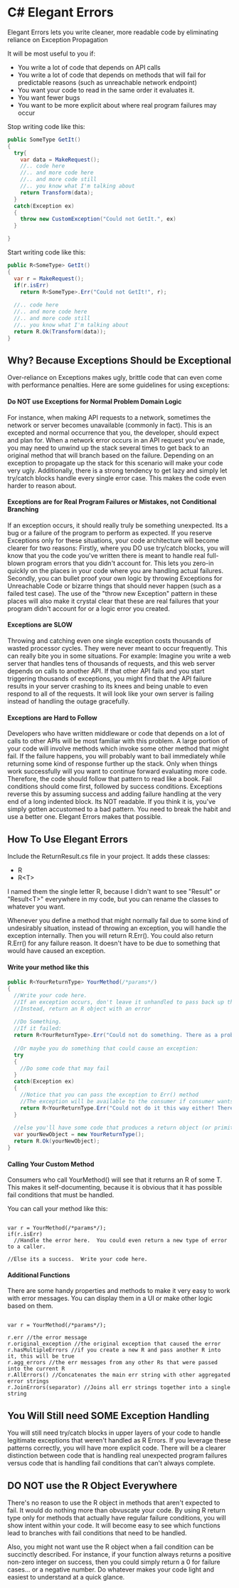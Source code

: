 # C# Elegant Errors
Elegant Errors lets you write cleaner, more readable code by eliminating reliance on Exception Propagation

It will be most useful to you if:
- You write a lot of code that depends on API calls
- You write a lot of code that depends on methods that will fail for predictable reasons (such as unreachable network endpoint)
- You want your code to read in the same order it evaluates it.
- You want fewer bugs
- You want to be more explicit about where real program failures may occur

Stop writing code like this:

```csharp
public SomeType GetIt()
{
  try{
    var data = MakeRequest();
    //.. code here
    //.. and more code here
    //.. and more code still
    //.. you know what I'm talking about
    return Transform(data);
  }
  catch(Exception ex)
  {
    throw new CustomException("Could not GetIt.", ex)
  }

}
```

Start writing code like this:
```csharp
public R<SomeType> GetIt()
{
  var r = MakeRequest();
  if(r.isErr)
    return R<SomeType>.Err("Could not GetIt!", r);
    
  //.. code here
  //.. and more code here
  //.. and more code still
  //.. you know what I'm talking about
  return R.Ok(Transform(data));
}
```

## Why? Because Exceptions Should be Exceptional
Over-reliance on Exceptions makes ugly, brittle code that can even come with performance penalties. Here are some guidelines for using exceptions:

#### Do NOT use Exceptions for Normal Problem Domain Logic

For instance, when making API requests to a network, sometimes the network or server becomes unavailable (commonly in fact). This is an excepted and normal occurrence that you, the developer, should expect and plan for. When a network error occurs in an API request you've made, you may need to unwind up the stack several times to get back to an original method that will branch based on the failure. Depending on an exception to propagate up the stack for this scenario will make your code very ugly. Additionally, there is a strong tendency to get lazy and simply let try/catch blocks handle every single error case. This makes the code even harder to reason about.

#### Exceptions are for Real Program Failures or Mistakes, not Conditional Branching

If an exception occurs, it should really truly be something unexpected. Its a bug or a failure of the program to perform as expected. If you reserve Exceptions only for these situations, your code architecture will become clearer for two reasons:
Firstly, where you DO use try/catch blocks, you will know that you the code you've written there is meant to handle real full-blown program errors that you didn't account for. This lets you zero-in quickly on the places in your code where you are handling actual failures.
Secondly, you can bullet proof your own logic by throwing Exceptions for Unreachable Code or bizarre things that should never happen (such as a failed test case). The use of the "throw new Exception" pattern in these places will also make it crystal clear that these are real failures that your program didn't account for or a logic error you created.

#### Exceptions are SLOW

Throwing and catching even one single exception costs thousands of wasted processor cycles. They were never meant to occur frequently. This can really bite you in some situations.
For example: Imagine you write a web server that handles tens of thousands of requests, and this web server depends on calls to another API. If that other API fails and you start triggering thousands of exceptions, you might find that the API failure results in your server crashing to its knees and being unable to even respond to all of the requests. It will look like your own server is failing instead of handling the outage gracefully.

#### Exceptions are Hard to Follow

Developers who have written middleware or code that depends on a lot of calls to other APIs will be most familiar with this problem. A large portion of your code will involve methods which invoke some other method that might fail.  If the failure happens, you will probably want to bail immediately while returning some kind of response further up the stack. Only when things work successfully will you want to continue forward evaluating more code. Therefore, the code should follow that pattern to read like a book. Fail conditions should come first, followed by success conditions. Exceptions reverse this by assuming success and adding failure handling at the very end of a long indented block. Its NOT readable. If you think it is, you've simply gotten accustomed to a bad pattern. You need to break the habit and use a better one. Elegant Errors makes that possible.

## How To Use Elegant Errors

Include the ReturnResult.cs file in your project. It adds these classes:
- R
- R&lt;T&gt;

I named them the single letter R, because I didn't want to see "Result" or "Result&lt;T&gt;" everywhere in my code, but you can rename the classes to whatever you want.

Whenever you define a method that might normally fail due to some kind of undesirably situation, instead of throwing an exception, you will handle the exception internally. Then you will return R.Err().  You could also return R.Err() for any failure reason. It doesn't have to be due to something that would have caused an exception.

#### Write your method like this

```csharp
public R<YourReturnType> YourMethod(/*params*/)
{
  //Write your code here.
  //If an exception occurs, don't leave it unhandled to pass back up the stack (Unless its a real legitimate program error)
  //Instead, return an R object with an error
  
  //Do Something.
  //If it failed:
  return R<YourReturnType>.Err("Could not do something. There as a problem.");
  
  //Or maybe you do something that could cause an exception:
  try
  {
    //Do some code that may fail
  }
  catch(Exception ex)
  {
    //Notice that you can pass the exception to Err() method
    //The exception will be available to the consumer if consumer wants to examine it.
    return R<YourReturnType.Err("Could not do it this way either! There was a problem!", ex);
  }
  
  //else you'll have some code that produces a return object (or primitive)
  var yourNewObject = new YourReturnType();
  return R.Ok(yourNewObject);
}
```
  
#### Calling Your Custom Method
Consumers who call YourMethod() will see that it returns an R of some T. This makes it self-documenting, because it is obvious that it has possible fail conditions that must be handled.

You can call your method like this:
```CSharp

var r = YourMethod(/*params*/);
if(r.isErr)
  //Handle the error here.  You could even return a new type of error to a caller.
  
//Else its a success.  Write your code here.
```

#### Additional Functions

There are some handy properties and methods to make it very easy to work with error messages. You can display them in a UI or make other logic based on them.

```CSharp

var r = YourMethod(/*params*/);

r.err //the error message
r.original_exception //the original exception that caused the error
r.hasMultipleErrors //if you create a new R and pass another R into it, this will be true
r.agg_errors //the err messages from any other Rs that were passed into the current R
r.AllErrors() //Concatenates the main err string with other aggregated error strings
r.JoinErrors(separator) //Joins all err strings together into a single string
```

## You Will Still need SOME Exception Handling

You will still need try/catch blocks in upper layers of your code to handle legitimate exceptions that weren't handled as R Errors. If you leverage these patterns correctly, you will have more explicit code. There will be a clearer distinction between code that is handling real unexpected program failures versus code that is handling fail conditions that can't always complete.

## DO NOT use the R Object Everywhere

There's no reason to use the R object in methods that aren't expected to fail. It would do nothing more than obvuscate your code. By using R return type only for methods that actually have regular failure conditions, you will show intent within your code. It will become easy to see which functions lead to branches with fail conditions that need to be handled.

Also, you might not want use the R object when a fail condition can be succinctly described. For instance, if your function always returns a positive non-zero integer on success, then you could simply return a 0 for failure cases... or a negative number. Do whatever makes your code light and easiest to understand at a quick glance.
